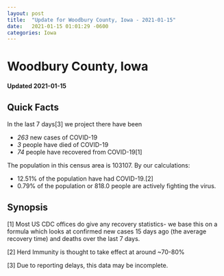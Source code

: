 ```yaml
---
layout: post
title:  "Update for Woodbury County, Iowa - 2021-01-15"
date:   2021-01-15 01:01:29 -0600
categories: Iowa
---
```


# Woodbury County, Iowa
#### Updated 2021-01-15

## Quick Facts

In the last 7 days[3] we project there have been
- *263* new cases of COVID-19
- *3* people have died of COVID-19
- *74* people have recovered from COVID-19[1]

The population in this census area is 103107. By our calculations:
- 12.51% of the population have had COVID-19.[2]
- 0.79% of the population or 818.0 people are actively fighting the virus.

## Synopsis




[1] Most US CDC offices do give any recovery statistics- we base this on a formula which looks at confirmed new cases
15 days ago (the average recovery time) and deaths over the last 7 days.

[2] Herd Immunity is thought to take effect at around ~70-80%

[3] Due to reporting delays, this data may be incomplete.
 
    